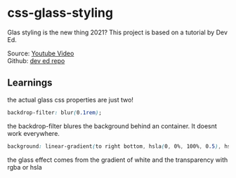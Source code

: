# css-glass-styling

Glas styling is the new thing 2021? This project is based on a tutorial by Dev Ed.

Source: [Youtube Video](https://www.youtube.com/watch?v=O7WbVj5apxU&list=WL&index=35&t=1807s)<br/>
Github: [dev ed repo](https://github.com/developedbyed/glass-website)

## Learnings

the actual glass css properties are just two!

```css
backdrop-filter: blur(0.1rem);
```

the backdrop-filter blures the background behind an container. It doesnt work everywhere.

```css
background: linear-gradient(to right bottom, hsla(0, 0%, 100%, 0.5), hsla(0, 0%, 100%, 0.2));
```

the glass effect comes from the gradient of white and the transparency with rgba or hsla
